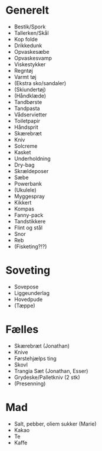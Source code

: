 # Generelt

- Bestik/Spork
- Tallerken/Skål
- Kop folde
- Drikkedunk
- Opvaskesæbe
- Opvaskesvamp
- Viskestykker
- Regntøj
- Varmt tøj
- (Ekstra sko/sandaler)
- (Skiundertøj)
- (Håndklæde)
- Tandbørste
- Tandpasta
- Vådservietter
- Toiletpapir
- Håndsprit
- Skærebræt
- Kniv
- Solcreme
- Kasket
- Underholdning
- Dry-bag
- Skrældeposer
- Sæbe
- Powerbank
- (Ukulele)
- Myggespray
- Kikkert
- Kompas
- Fanny-pack
- Tandstikkere
- Flint og stål
- Snor
- Reb
- (Fisketing?!?)

# Soveting

- Sovepose
- Liggeunderlag
- Hovedpude
- (Tæppe)

# Fælles

- Skærebræt (Jonathan)
- Knive
- Førstehjælps ting
- Skovl
- Trangia Sæt (Jonathan, Esser)
- Grydeske/Palletkniv (2 stk)
- (Presenning)

# Mad

- Salt, pebber, oliem sukker (Marie)
- Kakao
- Te
- Kaffe
